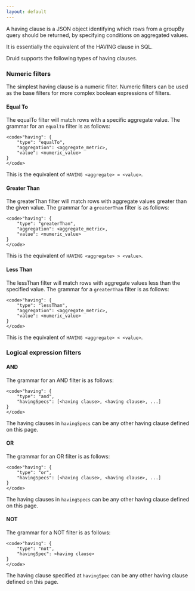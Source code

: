 ```yaml
---
layout: default
---
```

A having clause is a JSON object identifying which rows from a groupBy query should be returned, by specifying conditions on aggregated values.

It is essentially the equivalent of the HAVING clause in SQL.

Druid supports the following types of having clauses.

### Numeric filters

The simplest having clause is a numeric filter.
Numeric filters can be used as the base filters for more complex boolean expressions of filters.

#### Equal To

The equalTo filter will match rows with a specific aggregate value.
The grammar for an `equalTo` filter is as follows:

    <code>"having": {
        "type": "equalTo",
        "aggregation": <aggregate_metric>,
        "value": <numeric_value>
    }
    </code>

This is the equivalent of `HAVING <aggregate> = <value>`.

#### Greater Than

The greaterThan filter will match rows with aggregate values greater than the given value.
The grammar for a `greaterThan` filter is as follows:

    <code>"having": {
        "type": "greaterThan",
        "aggregation": <aggregate_metric>,
        "value": <numeric_value>
    }
    </code>

This is the equivalent of `HAVING <aggregate> > <value>`.

#### Less Than

The lessThan filter will match rows with aggregate values less than the specified value.
The grammar for a `greaterThan` filter is as follows:

    <code>"having": {
        "type": "lessThan",
        "aggregation": <aggregate_metric>,
        "value": <numeric_value>
    }
    </code>

This is the equivalent of `HAVING <aggregate> < <value>`.

### Logical expression filters

#### AND

The grammar for an AND filter is as follows:

    <code>"having": {
        "type": "and",
        "havingSpecs": [<having clause>, <having clause>, ...]
    }
    </code>

The having clauses in `havingSpecs` can be any other having clause defined on this page.

#### OR

The grammar for an OR filter is as follows:

    <code>"having": {
        "type": "or",
        "havingSpecs": [<having clause>, <having clause>, ...]
    }
    </code>

The having clauses in `havingSpecs` can be any other having clause defined on this page.

#### NOT

The grammar for a NOT filter is as follows:

    <code>"having": {
        "type": "not",
        "havingSpec": <having clause>
    }
    </code>

The having clause specified at `havingSpec` can be any other having clause defined on this page.
